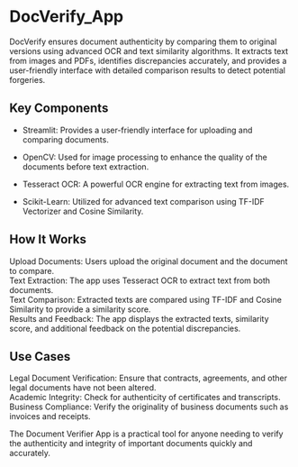 # DocVerify_App
DocVerify ensures document authenticity by comparing them to original versions using advanced OCR and text similarity algorithms. It extracts text from images and PDFs, identifies discrepancies accurately, and provides a user-friendly interface with detailed comparison results to detect potential forgeries.

## Key Components

* Streamlit: Provides a user-friendly interface for uploading and comparing documents.

* OpenCV: Used for image processing to enhance the quality of the documents before text extraction.

* Tesseract OCR: A powerful OCR engine for extracting text from images.

* Scikit-Learn: Utilized for advanced text comparison using TF-IDF Vectorizer and Cosine Similarity.

## How It Works

Upload Documents: Users upload the original document and the document to compare.<br/>
Text Extraction: The app uses Tesseract OCR to extract text from both documents.<br/>
Text Comparison: Extracted texts are compared using TF-IDF and Cosine Similarity to provide a similarity score.<br/>
Results and Feedback: The app displays the extracted texts, similarity score, and additional feedback on the potential discrepancies.

## Use Cases

Legal Document Verification: Ensure that contracts, agreements, and other legal documents have not been altered.<br/>
Academic Integrity: Check for authenticity of certificates and transcripts.<br/>
Business Compliance: Verify the originality of business documents such as invoices and receipts.<br/>

The Document Verifier App is a practical tool for anyone needing to verify the authenticity and integrity of important documents quickly and accurately.
